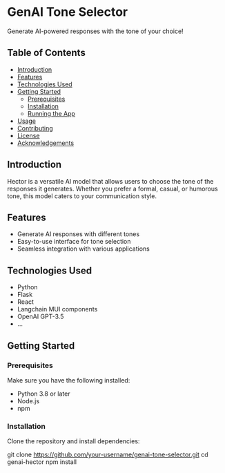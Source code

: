 # GenAI Tone Selector

Generate AI-powered responses with the tone of your choice!

## Table of Contents
- [Introduction](#introduction)
- [Features](#features)
- [Technologies Used](#technologies-used)
- [Getting Started](#getting-started)
  - [Prerequisites](#prerequisites)
  - [Installation](#installation)
  - [Running the App](#running-the-app)
- [Usage](#usage)
- [Contributing](#contributing)
- [License](#license)
- [Acknowledgements](#acknowledgements)

## Introduction

Hector is a versatile AI model that allows users to choose the tone of the responses it generates. Whether you prefer a formal, casual, or humorous tone, this model caters to your communication style.

## Features

- Generate AI responses with different tones
- Easy-to-use interface for tone selection
- Seamless integration with various applications

## Technologies Used

- Python
- Flask
- React
- Langchain MUI components
- OpenAI GPT-3.5
- ...

## Getting Started

### Prerequisites

Make sure you have the following installed:

- Python 3.8 or later
- Node.js
- npm

### Installation

Clone the repository and install dependencies:


git clone https://github.com/your-username/genai-tone-selector.git
cd genai-hector
npm install
